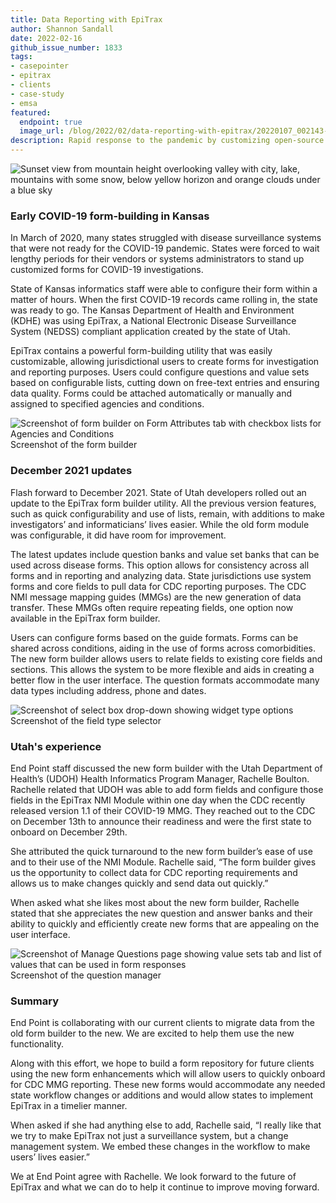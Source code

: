 ```yaml
---
title: Data Reporting with EpiTrax
author: Shannon Sandall
date: 2022-02-16
github_issue_number: 1833
tags:
- casepointer
- epitrax
- clients
- case-study
- emsa
featured:
  endpoint: true
  image_url: /blog/2022/02/data-reporting-with-epitrax/20220107_002143-sm.webp
description: Rapid response to the pandemic by customizing open-source public health software
---
```


![Sunset view from mountain height overlooking valley with city, lake, mountains with some snow, below yellow horizon and orange clouds under a blue sky](/blog/2022/02/data-reporting-with-epitrax/20220107_002143-sm.webp)

<!-- Photo by Jon Jensen -->

### Early COVID-19 form-building in Kansas

In March of 2020, many states struggled with disease surveillance systems that were not ready for the COVID-19 pandemic. States were forced to wait lengthy periods for their vendors or systems administrators to stand up customized forms for COVID-19 investigations.

State of Kansas informatics staff were able to configure their form within a matter of hours. When the first COVID-19 records came rolling in, the state was ready to go. The Kansas Department of Health and Environment (KDHE) was using EpiTrax, a National Electronic Disease Surveillance System (NEDSS) compliant application created by the state of Utah.

EpiTrax contains a powerful form-building utility that was easily customizable, allowing jurisdictional users to create forms for investigation and reporting purposes. Users could configure questions and value sets based on configurable lists, cutting down on free-text entries and ensuring data quality. Forms could be attached automatically or manually and assigned to specified agencies and conditions. 

![Screenshot of form builder on Form Attributes tab with checkbox lists for Agencies and Conditions](/blog/2022/02/data-reporting-with-epitrax/screenshot1.webp)<br>
Screenshot of the form builder

### December 2021 updates

Flash forward to December 2021. State of Utah developers rolled out an update to the EpiTrax form builder utility. All the previous version features, such as quick configurability and use of lists, remain, with additions to make investigators’ and informaticians’ lives easier. While the old form module was configurable, it did have room for improvement.

The latest updates include question banks and value set banks that can be used across disease forms. This option allows for consistency across all forms and in reporting and analyzing data. State jurisdictions use system forms and core fields to pull data for CDC reporting purposes. The CDC NMI message mapping guides (MMGs) are the new generation of data transfer. These MMGs often require repeating fields, one option now available in the EpiTrax form builder.

Users can configure forms based on the guide formats. Forms can be shared across conditions, aiding in the use of forms across comorbidities. The new form builder allows users to relate fields to existing core fields and sections. This allows the system to be more flexible and aids in creating a better flow in the user interface. The question formats accommodate many data types including address, phone and dates.

![Screenshot of select box drop-down showing widget type options](/blog/2022/02/data-reporting-with-epitrax/screenshot2.webp)<br>
Screenshot of the field type selector

### Utah's experience

End Point staff discussed the new form builder with the Utah Department of Health’s (UDOH) Health Informatics Program Manager, Rachelle Boulton. Rachelle related that UDOH was able to add form fields and configure those fields in the EpiTrax NMI Module within one day when the CDC recently released version 1.1 of their COVID-19 MMG. They reached out to the CDC on December 13th to announce their readiness and were the first state to onboard on December 29th.

She attributed the quick turnaround to the new form builder’s ease of use and to their use of the NMI Module. Rachelle said, “The form builder gives us the opportunity to collect data for CDC reporting requirements and allows us to make changes quickly and send data out quickly.”

When asked what she likes most about the new form builder, Rachelle stated that she appreciates the new question and answer banks and their ability to quickly and efficiently create new forms that are appealing on the user interface.

![Screenshot of Manage Questions page showing value sets tab and list of values that can be used in form responses](/blog/2022/02/data-reporting-with-epitrax/screenshot3.webp)<br>
Screenshot of the question manager

### Summary

End Point is collaborating with our current clients to migrate data from the old form builder to the new. We are excited to help them use the new functionality.

Along with this effort, we hope to build a form repository for future clients using the new form enhancements which will allow users to quickly onboard for CDC MMG reporting. These new forms would accommodate any needed state workflow changes or additions and would allow states to implement EpiTrax in a timelier manner.

When asked if she had anything else to add, Rachelle said, “I really like that we try to make EpiTrax not just a surveillance system, but a change management system. We embed these changes in the workflow to make users’ lives easier.”

We at End Point agree with Rachelle. We look forward to the future of EpiTrax and what we can do to help it continue to improve moving forward.
